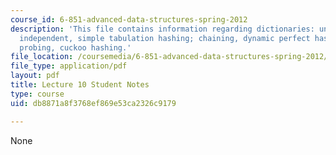 ```yaml
---
course_id: 6-851-advanced-data-structures-spring-2012
description: 'This file contains information regarding dictionaries: universal, k-wise
  independent, simple tabulation hashing; chaining, dynamic perfect hashing, linear
  probing, cuckoo hashing.'
file_location: /coursemedia/6-851-advanced-data-structures-spring-2012/db8871a8f3768ef869e53ca2326c9179_MIT6_851S12_L10.pdf
file_type: application/pdf
layout: pdf
title: Lecture 10 Student Notes
type: course
uid: db8871a8f3768ef869e53ca2326c9179

---
```

None